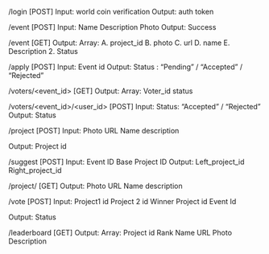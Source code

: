 /login [POST]
Input: 
world coin verification
Output: 
auth token


/event [POST]
Input:
Name
Description
Photo
Output: 
Success


/event [GET]
Output: 
Array: 
	A. project_id
	B. photo
	C. url
	D. name
	E. Description
      2. Status

/apply [POST]
Input:
Event id
Output:
Status : “Pending” / “Accepted” / “Rejected”

/voters/<event_id> [GET]
Output:
Array:
Voter_id
status

/voters/<event_id>/<user_id> [POST]
Input:
Status: “Accepted” / “Rejected”
Output:
Status

/project [POST]
Input:
Photo
URL
Name
description

Output: 
Project id

/suggest [POST]
Input:
Event ID
Base Project ID
Output:
Left_project_id
Right_project_id

/project/<id> [GET]
Output:
Photo
URL
Name
description

/vote [POST]
Input:
Project1 id
Project 2 id
Winner Project id
Event Id

Output:
Status

/leaderboard [GET]
Output:
Array:
Project id
Rank
Name
URL
Photo
Description


